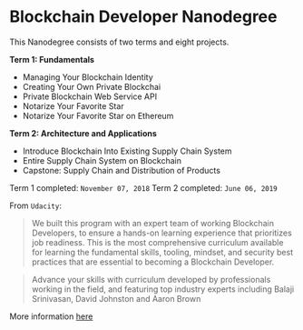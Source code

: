 # Blockchain Developer Nanodegree

This Nanodegree consists of two terms and eight projects.

**Term 1: Fundamentals**

  * Managing Your Blockchain Identity
  * Creating Your Own Private Blockchai
  * Private Blockchain Web Service API
  * Notarize Your Favorite Star
  * Notarize Your Favorite Star on Ethereum

**Term 2: Architecture and Applications**

  * Introduce Blockchain Into Existing Supply Chain System
  * Entire Supply Chain System on Blockchain
  * Capstone: Supply Chain and Distribution of Products

Term 1 completed: `November 07, 2018`
Term 2 completed: `June 06, 2019`

From `Udacity`:

> We built this program with an expert team of working Blockchain Developers, to ensure a hands-on learning experience that prioritizes job readiness. This is the most comprehensive curriculum available for learning the fundamental skills, tooling, mindset, and security best practices that are essential to becoming a Blockchain Developer.

> Advance your skills with curriculum developed by professionals working in the field, and featuring top industry experts including Balaji Srinivasan, David Johnston and Aaron Brown

More information [here](https://www.udacity.com/course/blockchain-developer-nanodegree--nd1309)

